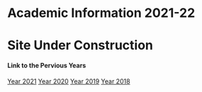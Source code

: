 Academic Information 2021-22
======================

# Site Under Construction

#### Link to the Pervious Years
[Year 2021](https://mdef.gitlab.io/mdef2021/students.html)
[Year 2020](https://mdef.gitlab.io/mdef2020/students.html)
[Year 2019](https://mdef.gitlab.io/mdef-2019/students)
[Year 2018](https://mdef.gitlab.io/mdef-2018/students)

